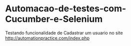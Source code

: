 # Automacao-de-testes-com-Cucumber-e-Selenium
Testando funcionalidade de Cadastrar um usuario no site http://automationpractice.com/index.php
